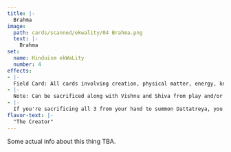 ```yaml
---
title: |-
  Brahma
image: 
  path: cards/scanned/ekwality/04 Brahma.png
  text: |-
    Brahma
set:
  name: Hinduism ekWaLity
  number: 4
effects: 
- |-
  Field Card: All cards involving creation, physical matter, energy, knowledge, Hindu scripture, lotuses, red or gold skin, multiple heads, 4+ arms, swans, geese, cranes, and beards are quadrupaled.
- |-
  Note: Can be sacrificed along with Vishnu and Shiva from play and/or your hand to summon Dattatreya.
- |-
  If you're sacrificing all 3 from your hand to summon Dattatreya, you win.
flavor-text: |-
  "The Creator"
---
```

Some actual info about this thing TBA.
